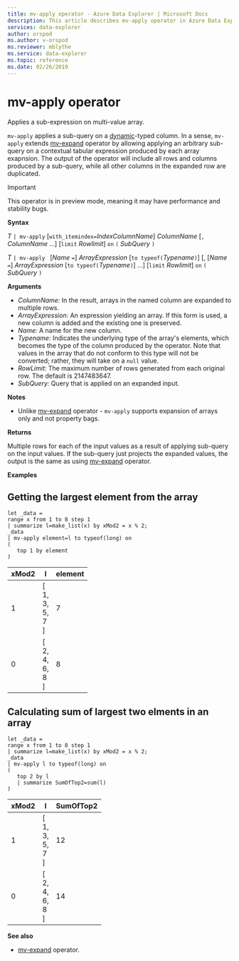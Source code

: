 ```yaml
---
title: mv-apply operator - Azure Data Explorer | Microsoft Docs
description: This article describes mv-apply operator in Azure Data Explorer.
services: data-explorer
author: orspod
ms.author: v-orspod
ms.reviewer: mblythe
ms.service: data-explorer
ms.topic: reference
ms.date: 02/26/2019
---
```

# mv-apply operator

Applies a sub-expression on multi-value array.

`mv-apply` applies a sub-query on a [dynamic](./scalar-data-types/dynamic.md)-typed column. In a sense, `mv-apply` extends [mv-expand](./mvexpandoperator.md) operator by allowing applying an arbitrary sub-query on a contextual tabular expression produced by each array exapnsion.
The output of the operator will include all rows and columns produced by a sub-query, while all other columns in the expanded row are duplicated.

> [!IMPORTANT]
> This operator is in preview mode, meaning it may have performance and stability bugs.

**Syntax**

*T* `| mv-apply` [`with_itemindex=`*IndexColumnName*] *ColumnName* [`,` *ColumnName* ...] [`limit` *Rowlimit*] `on` `(` *SubQuery* `)`

*T* `| mv-apply ` [*Name* `=`] *ArrayExpression* [`to typeof(`*Typename*`)`] [, [*Name* `=`] *ArrayExpression* [`to typeof(`*Typename*`)`] ...] [`limit` *Rowlimit*] `on` `(` *SubQuery* `)` 

**Arguments**

* *ColumnName:* In the result, arrays in the named column are expanded to multiple rows. 
* *ArrayExpression:* An expression yielding an array. If this form is used, a new column is added and the existing one is preserved.
* *Name:* A name for the new column.
* *Typename:* Indicates the underlying type of the array's elements,
    which becomes the type of the column produced by the operator.
    Note that values in the array that do not conform to this type will
    not be converted; rather, they will take on a `null` value.
* *RowLimit:* The maximum number of rows generated from each original row. The default is 2147483647. 
* *SubQuery:* Query that is applied on an expanded input.  

**Notes**

* Unlike [mv-expand](./mvexpandoperator.md) operator - `mv-apply` supports expansion of arrays only and not property bags.

**Returns**

Multiple rows for each of the input values as a result of applying sub-query on the input values.
If the sub-query just projects the expanded values, the output is the same as using [mv-expand](./mvexpandoperator.md) operator.

**Examples**

## Getting the largest element from the array

```kusto
let _data =
range x from 1 to 8 step 1
| summarize l=make_list(x) by xMod2 = x % 2;
_data
| mv-apply element=l to typeof(long) on 
(
   top 1 by element
)
```

|xMod2|l|element|
|---|---|---|
|1|[<br>  1,<br>  3,<br>  5,<br>  7<br>]|7|
|0|[<br>  2,<br>  4,<br>  6,<br>  8<br>]|8|


## Calculating sum of largest two elments in an array

```kusto
let _data =
range x from 1 to 8 step 1
| summarize l=make_list(x) by xMod2 = x % 2;
_data
| mv-apply l to typeof(long) on 
(
   top 2 by l
   | summarize SumOfTop2=sum(l)   
)
```

|xMod2|l|SumOfTop2|
|---|---|---|
|1|[<br>  1,<br>  3,<br>  5,<br>  7<br>]|12|
|0|[<br>  2,<br>  4,<br>  6,<br>  8<br>]|14|


**See also**

- [mv-expand](./mvexpandoperator.md) operator.